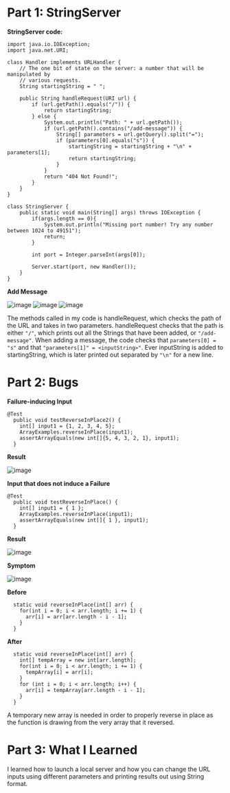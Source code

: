 # Part 1: StringServer

**StringServer code:**

```
import java.io.IOException;
import java.net.URI;

class Handler implements URLHandler {
    // The one bit of state on the server: a number that will be manipulated by
    // various requests.
    String startingString = " ";

    public String handleRequest(URI url) {
        if (url.getPath().equals("/")) {
            return startingString;
        } else {
            System.out.println("Path: " + url.getPath());
            if (url.getPath().contains("/add-message")) {
                String[] parameters = url.getQuery().split("=");
                if (parameters[0].equals("s")) {
                    startingString = startingString + "\n" + parameters[1];
                    return startingString;
                }
            }
            return "404 Not Found!";
        }
    }
}

class StringServer {
    public static void main(String[] args) throws IOException {
        if(args.length == 0){
            System.out.println("Missing port number! Try any number between 1024 to 49151");
            return;
        }

        int port = Integer.parseInt(args[0]);

        Server.start(port, new Handler());
    }
}
```

**Add Message**

![image](https://user-images.githubusercontent.com/105563729/215361948-aab9a671-15a9-4867-992a-38a2743e8da1.png)
![image](https://user-images.githubusercontent.com/105563729/215361976-4ca2b31e-3cbf-4acb-a98c-9fb85144969e.png)
![image](https://user-images.githubusercontent.com/105563729/215362055-57896579-44b2-479e-8d50-5a3f81c1dcde.png)

The methods called in my code is handleRequest, which checks the path of the URL and takes in two parameters. handleRequest checks that the path is either `"/"`, which prints out all the Strings that have been added, or `"/add-message"`. When adding a message, the code checks that `parameters[0] = "s"` and that `"parameters[1]" = <inputString>"`. Ever inputString is added to startingString, which is later printed out separated by `"\n"` for a new line. 

# Part 2: Bugs

**Failure-inducing Input**
```
@Test
  public void testReverseInPlace2() {
    int[] input1 = {1, 2, 3, 4, 5};
    ArrayExamples.reverseInPlace(input1);
    assertArrayEquals(new int[]{5, 4, 3, 2, 1}, input1);
  }
 ```
 **Result**
 
 ![image](https://user-images.githubusercontent.com/105563729/215363282-84d7ce3c-8a11-4dd7-a293-3416849942c6.png)

**Input that does not induce a Failure**

```
@Test 
  public void testReverseInPlace() {
    int[] input1 = { 1 };
    ArrayExamples.reverseInPlace(input1);
    assertArrayEquals(new int[]{ 1 }, input1);
  }
 ```
**Result**
 
![image](https://user-images.githubusercontent.com/105563729/215363436-05603cee-dc55-4350-ab7d-6f17b4feb216.png)

**Symptom**

![image](https://user-images.githubusercontent.com/105563729/215363502-a0e14dda-a56d-4fff-bfe1-9d1b360f788a.png)

**Before**

```
  static void reverseInPlace(int[] arr) {
    for(int i = 0; i < arr.length; i += 1) {
      arr[i] = arr[arr.length - i - 1];
    }
  }
 ```
 
**After**

```
  static void reverseInPlace(int[] arr) {
    int[] tempArray = new int[arr.length];
    for(int i = 0; i < arr.length; i += 1) {
      tempArray[i] = arr[i];
    }
    for (int i = 0; i < arr.length; i++) {
      arr[i] = tempArray[arr.length - i - 1];
    }
  }
```

A temporary new array is needed in order to properly reverse in place as the function is drawing from the very array that it reversed. 

# Part 3: What I Learned

I learned how to launch a local server and how you can change the URL inputs using different parameters and printing results out using String format.
